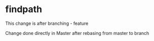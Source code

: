 # findpath
This change is after branching - feature

Change done directly in Master after rebasing from master to branch
